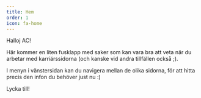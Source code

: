 ```yaml
---
title: Hem
order: 1
icon: fa-home
---
```



Halloj AC!


Här kommer en liten fusklapp med saker som kan vara bra att veta när du arbetar med karriärssidorna (och kanske vid andra tillfällen också ;).


I menyn i vänstersidan kan du navigera mellan de olika sidorna, för att hitta precis den infon du behöver just nu :)


Lycka till!
